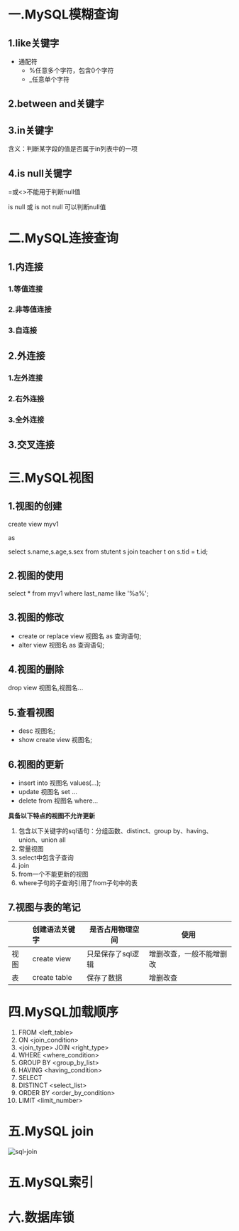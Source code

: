 # 一.MySQL模糊查询

## 1.like关键字

- 通配符
  - %任意多个字符，包含0个字符
  - _任意单个字符

## 2.between and关键字

## 3.in关键字

含义：判断某字段的值是否属于in列表中的一项

## 4.is null关键字

=或<>不能用于判断null值

is null 或 is not null 可以判断null值



# 二.MySQL连接查询

## 1.内连接

### 	1.等值连接

### 	2.非等值连接

### 	3.自连接

## 2.外连接

### 	1.左外连接

### 	2.右外连接

### 	3.全外连接

## 3.交叉连接

# 三.MySQL视图

## 1.视图的创建

create view myv1

as 

select s.name,s.age,s.sex from stutent s join teacher t on s.tid = t.id;

## 2.视图的使用

select * from myv1 where last_name like '%a%';

## 3.视图的修改

- create or replace view 视图名 as 查询语句;
- alter view 视图名 as 查询语句;

## 4.视图的删除

drop view 视图名,视图名...

## 5.查看视图

- desc 视图名;
- show create view 视图名;

## 6.视图的更新

- insert into 视图名 values(...);
- update 视图名 set ...
- delete from 视图名 where...

**具备以下特点的视图不允许更新**

1. 包含以下关键字的sql语句：分组函数、distinct、group by、having、union、union all
2. 常量视图
3. select中包含子查询
4. join
5. from一个不能更新的视图
6. where子句的子查询引用了from子句中的表

## 7.视图与表的笔记

|      | 创建语法关键字 | 是否占用物理空间  | 使用                     |
| ---- | :------------- | ----------------- | ------------------------ |
| 视图 | create view    | 只是保存了sql逻辑 | 增删改查，一般不能增删改 |
| 表   | create table   | 保存了数据        | 增删改查                 |



# 四.MySQL加载顺序

1. FROM <left_table>
2. ON <join_condition>
3. <join_type> JOIN <right_type>
4. WHERE <where_condition>
5. GROUP BY <group_by_list>
6. HAVING <having_condition>
7. SELECT
8. DISTINCT <select_list>
9. ORDER BY <order_by_condition>
10. LIMIT <limit_number>

# 五.MySQL join

![sql-join](/Users/S/Desktop/LearningNotes/sql-join.png)

# 五.MySQL索引

# 六.数据库锁